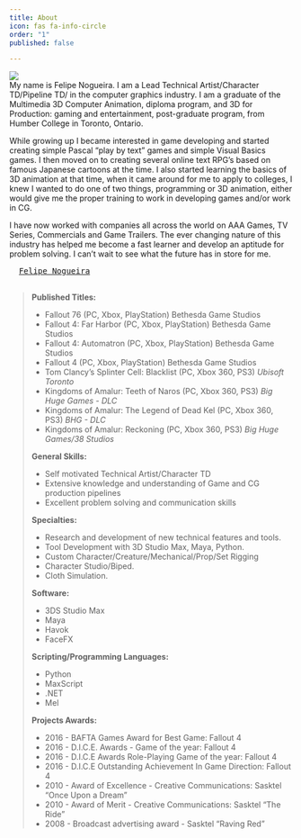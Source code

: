 ```yaml
---
title: About
icon: fas fa-info-circle
order: "1"
published: false

---
```

![](https://res.cloudinary.com/felipenogueira3d-cloud/image/upload/v1568431903/aboutmeop_xnqgcn.jpg)  
My name is Felipe Nogueira. I am a Lead Technical Artist/Character TD/Pipeline TD/ in the computer graphics industry. I am a graduate of the Multimedia 3D Computer Animation, diploma program, and 3D for Production: gaming and entertainment, post-graduate program, from Humber College in Toronto, Ontario.

While growing up I became interested in game developing and started creating simple Pascal “play by text” games and simple Visual Basics games. I then moved on to creating several online text RPG’s based on famous Japanese cartoons at the time. I also started learning the basics of 3D animation at that time, when it came around for me to apply to colleges, I knew I wanted to do one of two things, programming or 3D animation, either would give me the proper training to work in developing games and/or work in CG.

I have now worked with companies all across the world on AAA Games, TV Series, Commercials and Game Trailers. The ever changing nature of this industry has helped me become a fast learner and develop an aptitude for problem solving. I can’t wait to see what the future has in store for me.
<pre>
 <i class="fab fa-linkedin fa-lg"></i> <a href="https://www.linkedin.com/in/pepetd/" title="Felipe's LinkedIn Profile" target="_blank">Felipe Nogueira</a>
 </pre>

> **Published Titles:**
>
> * Fallout 76 (PC, Xbox, PlayStation) Bethesda Game Studios
> * Fallout 4: Far Harbor (PC, Xbox, PlayStation) Bethesda Game Studios
> * Fallout 4: Automatron (PC, Xbox, PlayStation) Bethesda Game Studios
> * Fallout 4 (PC, Xbox, PlayStation) Bethesda Game Studios
> * Tom Clancy’s Splinter Cell: Blacklist (PC, Xbox 360, PS3) _Ubisoft Toronto_
> * Kingdoms of Amalur: Teeth of Naros (PC, Xbox 360, PS3) _Big Huge Games - DLC_
> * Kingdoms of Amalur: The Legend of Dead Kel (PC, Xbox 360, PS3) _BHG - DLC_
> * Kingdoms of Amalur: Reckoning (PC, Xbox 360, PS3) _Big Huge Games/38 Studios_
>
> **General Skills:**
>
> * Self motivated Technical Artist/Character TD
> * Extensive knowledge and understanding of Game and CG production pipelines
> * Excellent problem solving and communication skills
>
> **Specialties:**
>
> * Research and development of new technical features and tools.
> * Tool Development with 3D Studio Max, Maya, Python.
> * Custom Character/Creature/Mechanical/Prop/Set Rigging
> * Character Studio/Biped.
> * Cloth Simulation.
>
> **Software:**
>
> * 3DS Studio Max
> * Maya
> * Havok
> * FaceFX
>
> **Scripting/Programming Languages:**
>
> * Python
> * MaxScript
> * .NET
> * Mel
>
> **Projects Awards:**
>
> * 2016 - BAFTA Games Award for Best Game: Fallout 4
> * 2016 - D.I.C.E. Awards - Game of the year: Fallout 4
> * 2016 - D.I.C.E Awards Role-Playing Game of the year: Fallout 4
> * 2016 - D.I.C.E Outstanding Achievement In Game Direction: Fallout 4
> * 2010 - Award of Excellence - Creative Communications: Sasktel “Once Upon a Dream”
> * 2010 - Award of Merit - Creative Communications: Sasktel “The Ride”
> * 2008 - Broadcast advertising award - Sasktel “Raving Red”